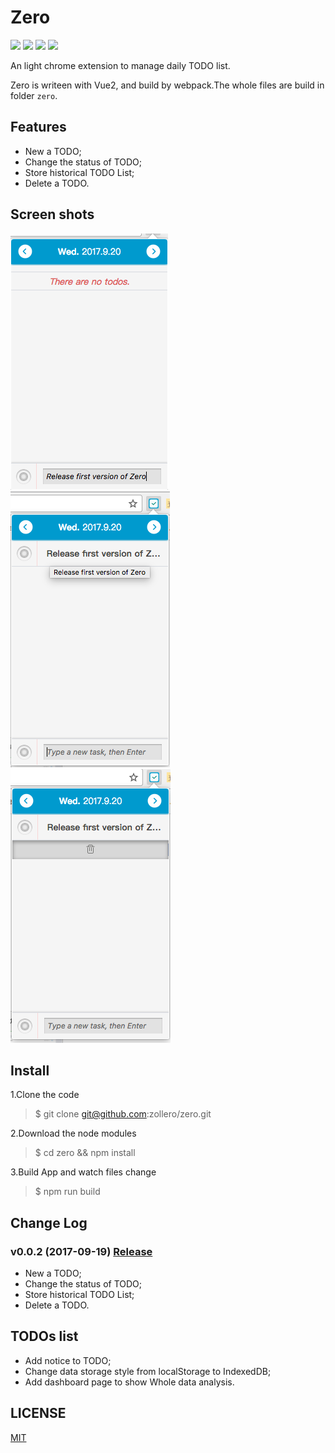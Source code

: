# Zero

![](https://img.shields.io/badge/zero-v0.0.2-09A599.svg)
![](https://img.shields.io/badge/vue-v2-42b983.svg)
![](https://img.shields.io/badge/chrome%20web%20store-v0.0.2-1081c2.svg)
![](https://img.shields.io/badge/license-MIT-0e7fc0.svg)


An light chrome extension to manage daily TODO list.

Zero is writeen with Vue2, and build by webpack.The whole files are build in folder `zero`.

## Features

* New a TODO;
* Change the status of TODO;
* Store historical TODO List;
* Delete a TODO.

## Screen shots

![](./screenshots/zero-chrome-screenshot2.png)
&nbsp;&nbsp;&nbsp;
![](./screenshots/zero-chrome-screenshot3.png)
&nbsp;&nbsp;&nbsp;
![](./screenshots/zero-chrome-screenshot4.png)

## Install

1.Clone the code
> $ git clone git@github.com:zollero/zero.git

2.Download the node modules
> $ cd zero && npm install

3.Build App and watch files change
> $ npm run build

## Change Log

### v0.0.2 (2017-09-19) [Release](https://github.com/zollero/zero/releases/tag/v0.0.2)

* New a TODO;
* Change the status of TODO;
* Store historical TODO List;
* Delete a TODO.

## TODOs list

* Add notice to TODO;
* Change data storage style from localStorage to IndexedDB;
* Add dashboard page to show Whole data analysis.

## LICENSE

[MIT](http://opensource.org/licenses/MIT)
